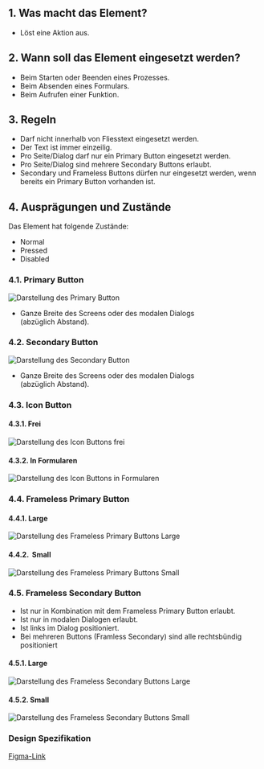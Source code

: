 ## 1. Was macht das Element?
*   Löst eine Aktion aus.

## 2. Wann soll das Element eingesetzt werden?
*   Beim Starten oder Beenden eines Prozesses.
*   Beim Absenden eines Formulars.
*   Beim Aufrufen einer Funktion.

## 3. Regeln
*   Darf nicht innerhalb von Fliesstext eingesetzt werden.
*   Der Text ist immer einzeilig.
*   Pro Seite/Dialog darf nur ein Primary Button eingesetzt werden.
*   Pro Seite/Dialog sind mehrere Secondary Buttons erlaubt.
*   Secondary und Frameless Buttons dürfen nur eingesetzt werden, wenn bereits ein Primary Button vorhanden ist.

## 4. Ausprägungen und Zustände
Das Element hat folgende Zustände:
*   Normal
*   Pressed
*   Disabled

### 4.1. Primary Button
![Darstellung des Primary Button](https://raw.githubusercontent.com/sbb-design-systems/design-system-mobile-documentation/doku-update/documentation/button/images/ME10_Primary.png 'class: image')
*   Ganze Breite des Screens oder des modalen Dialogs (abzüglich Abstand).

### 4.2. Secondary Button
![Darstellung des Secondary Button](https://raw.githubusercontent.com/sbb-design-systems/design-system-mobile-documentation/doku-update/documentation/button/images/ME10_Secondary.png 'class: image')

*   Ganze Breite des Screens oder des modalen Dialogs (abzüglich Abstand).

### 4.3. Icon Button
#### 4.3.1. Frei
![Darstellung des Icon Buttons frei](https://raw.githubusercontent.com/sbb-design-systems/design-system-mobile-documentation/doku-update/documentation/button/images/ME10_Icon_Free.png 'class: image')

#### 4.3.2. In Formularen
![Darstellung des Icon Buttons in Formularen](https://raw.githubusercontent.com/sbb-design-systems/design-system-mobile-documentation/doku-update/documentation/button/images/ME10_Icon_Form.png 'class: image')

### 4.4. Frameless Primary Button
#### 4.4.1. Large
![Darstellung des Frameless Primary Buttons Large](https://raw.githubusercontent.com/sbb-design-systems/design-system-mobile-documentation/doku-update/documentation/button/images/ME10_Frameless_Primary_Large.png 'class: image')

#### 4.4.2.  Small
![Darstellung des Frameless Primary Buttons Small](https://raw.githubusercontent.com/sbb-design-systems/design-system-mobile-documentation/doku-update/documentation/button/images/ME10_Frameless_Primary_Small.png 'class: image')

### 4.5. Frameless Secondary Button
*   Ist nur in Kombination mit dem Frameless Primary Button erlaubt.
*   Ist nur in modalen Dialogen erlaubt.
*   Ist links im Dialog positioniert. 
*   Bei mehreren Buttons (Framless Secondary) sind alle rechtsbündig positioniert

#### 4.5.1. Large
![Darstellung des Frameless Secondary Buttons Large](https://raw.githubusercontent.com/sbb-design-systems/design-system-mobile-documentation/doku-update/documentation/button/images/ME10_Frameless_Secondary_Large.png 'class: image')

#### 4.5.2. Small
![Darstellung des Frameless Secondary Buttons Small](https://raw.githubusercontent.com/sbb-design-systems/design-system-mobile-documentation/doku-update/documentation/button/images/ME10_Frameless_Secondary_Small.png 'class: image')

### Design Spezifikation
[Figma-Link](https://www.figma.com/file/WOtLIam1xwrqcgnAITsEhV/Design-System-Mobile?node-id=2%3A429)